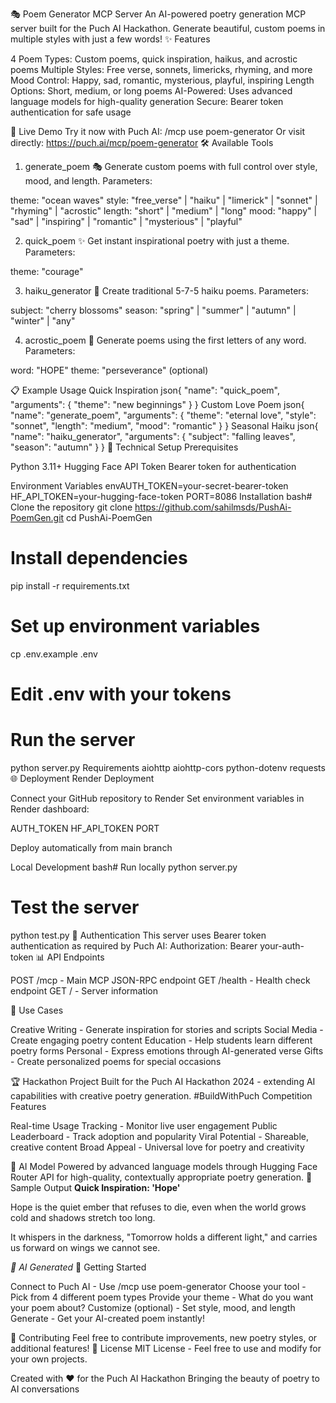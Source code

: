 🎭 Poem Generator MCP Server
An AI-powered poetry generation MCP server built for the Puch AI Hackathon. Generate beautiful, custom poems in multiple styles with just a few words!
✨ Features

4 Poem Types: Custom poems, quick inspiration, haikus, and acrostic poems
Multiple Styles: Free verse, sonnets, limericks, rhyming, and more
Mood Control: Happy, sad, romantic, mysterious, playful, inspiring
Length Options: Short, medium, or long poems
AI-Powered: Uses advanced language models for high-quality generation
Secure: Bearer token authentication for safe usage

🚀 Live Demo
Try it now with Puch AI:
/mcp use poem-generator
Or visit directly: https://puch.ai/mcp/poem-generator
🛠️ Available Tools
1. generate_poem 🎭
Generate custom poems with full control over style, mood, and length.
Parameters:

theme: "ocean waves"
style: "free_verse" | "haiku" | "limerick" | "sonnet" | "rhyming" | "acrostic"
length: "short" | "medium" | "long"
mood: "happy" | "sad" | "inspiring" | "romantic" | "mysterious" | "playful"

2. quick_poem ✨
Get instant inspirational poetry with just a theme.
Parameters:

theme: "courage"

3. haiku_generator 🌸
Create traditional 5-7-5 haiku poems.
Parameters:

subject: "cherry blossoms"
season: "spring" | "summer" | "autumn" | "winter" | "any"

4. acrostic_poem 📝
Generate poems using the first letters of any word.
Parameters:

word: "HOPE"
theme: "perseverance" (optional)

📋 Example Usage
Quick Inspiration
json{
  "name": "quick_poem",
  "arguments": {
    "theme": "new beginnings"
  }
}
Custom Love Poem
json{
  "name": "generate_poem", 
  "arguments": {
    "theme": "eternal love",
    "style": "sonnet",
    "length": "medium", 
    "mood": "romantic"
  }
}
Seasonal Haiku
json{
  "name": "haiku_generator",
  "arguments": {
    "subject": "falling leaves",
    "season": "autumn" 
  }
}
🔧 Technical Setup
Prerequisites

Python 3.11+
Hugging Face API Token
Bearer token for authentication

Environment Variables
envAUTH_TOKEN=your-secret-bearer-token
HF_API_TOKEN=your-hugging-face-token
PORT=8086
Installation
bash# Clone the repository
git clone https://github.com/sahilmsds/PushAi-PoemGen.git
cd PushAi-PoemGen

# Install dependencies
pip install -r requirements.txt

# Set up environment variables
cp .env.example .env
# Edit .env with your tokens

# Run the server
python server.py
Requirements
aiohttp
aiohttp-cors
python-dotenv
requests
🌐 Deployment
Render Deployment

Connect your GitHub repository to Render
Set environment variables in Render dashboard:

AUTH_TOKEN
HF_API_TOKEN
PORT


Deploy automatically from main branch

Local Development
bash# Run locally
python server.py

# Test the server  
python test.py
🔐 Authentication
This server uses Bearer token authentication as required by Puch AI:
Authorization: Bearer your-auth-token
📊 API Endpoints

POST /mcp - Main MCP JSON-RPC endpoint
GET /health - Health check endpoint
GET / - Server information

🎯 Use Cases

Creative Writing - Generate inspiration for stories and scripts
Social Media - Create engaging poetry content
Education - Help students learn different poetry forms
Personal - Express emotions through AI-generated verse
Gifts - Create personalized poems for special occasions

🏆 Hackathon Project
Built for the Puch AI Hackathon 2024 - extending AI capabilities with creative poetry generation.
#BuildWithPuch
Competition Features

Real-time Usage Tracking - Monitor live user engagement
Public Leaderboard - Track adoption and popularity
Viral Potential - Shareable, creative content
Broad Appeal - Universal love for poetry and creativity

🤖 AI Model
Powered by advanced language models through Hugging Face Router API for high-quality, contextually appropriate poetry generation.
📝 Sample Output
**Quick Inspiration: 'Hope'**

Hope is the quiet ember
that refuses to die,
even when the world grows cold
and shadows stretch too long.

It whispers in the darkness,
"Tomorrow holds a different light,"
and carries us forward
on wings we cannot see.

*🤖 AI Generated*
🚀 Getting Started

Connect to Puch AI - Use /mcp use poem-generator
Choose your tool - Pick from 4 different poem types
Provide your theme - What do you want your poem about?
Customize (optional) - Set style, mood, and length
Generate - Get your AI-created poem instantly!

🤝 Contributing
Feel free to contribute improvements, new poetry styles, or additional features!
📄 License
MIT License - Feel free to use and modify for your own projects.

Created with ❤️ for the Puch AI Hackathon
Bringing the beauty of poetry to AI conversations
